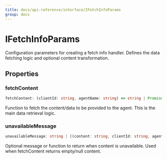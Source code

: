 ```yaml
---
title: docs/api-reference/interface/IFetchInfoParams
group: docs
---
```


# IFetchInfoParams

Configuration parameters for creating a fetch info handler.
Defines the data fetching logic and optional content transformation.

## Properties

### fetchContent

```ts
fetchContent: (clientId: string, agentName: string) => string | Promise<string>
```

Function to fetch the content/data to be provided to the agent.
This is the main data retrieval logic.

### unavailableMessage

```ts
unavailableMessage: string | ((content: string, clientId: string, agentName: string, toolName: string) => string | Promise<string>)
```

Optional message or function to return when content is unavailable.
Used when fetchContent returns empty/null content.
